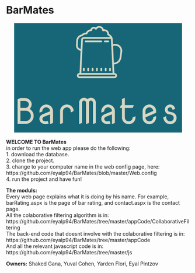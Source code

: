 # BarMates
<p align="center">
  <img width="460" height="300" src="https://github.com/eyalp94/BarMates/blob/master/images/logo_menu.png">
</p>

<p>
  <b>WELCOME TO BarMates</b></br>
  in order to run the web app please do the following:</br>
  1. download the database.</br>
  2. clone the project.</br>
  3. change to your computer name in the web config page, here: https://github.com/eyalp94/BarMates/blob/master/Web.config</br>
  4. run the project and have fun! </br>
</p>
<p>
  <b>The moduls:</b></br>
  Every web page explains what it is doing by his name. For example, barRating.aspx is the page of bar rating, and contact.aspx is the contact page. </br>
  All the colaborative filtering algorithm is in:</br> https://github.com/eyalp94/BarMates/tree/master/appCode/CollaborativeFiltering</br>
  The back-end code that doesnt involve with the colaborative filtering is in:</br> https://github.com/eyalp94/BarMates/tree/master/appCode</br>
  And all the relevant javascript code is in: https://github.com/eyalp94/BarMates/tree/master/js </br>
</p>
<p>
 <b> Owners:</b> Shaked Gana, Yuval Cohen, Yarden Flori, Eyal Pintzov
</p>
  

